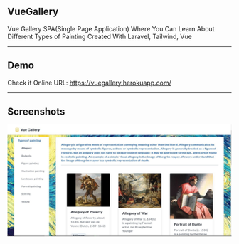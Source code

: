 ## VueGallery

Vue Gallery SPA(Single Page Application) Where You Can Learn About Different Types of Painting Created With Laravel, Tailwind, Vue
<hr>

## Demo

Check it Online
URL: https://vuegallery.herokuapp.com/
<hr>

## Screenshots <small></small>

![Dashboard](public/images/screenshot.JPG)
